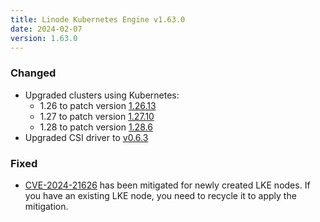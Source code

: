 ```yaml
---
title: Linode Kubernetes Engine v1.63.0
date: 2024-02-07
version: 1.63.0
---
```


### Changed

- Upgraded clusters using Kubernetes:
  - 1.26 to patch version [1.26.13](https://github.com/kubernetes/kubernetes/blob/master/CHANGELOG/CHANGELOG-1.26.md#v12613)
  - 1.27 to patch version [1.27.10](https://github.com/kubernetes/kubernetes/blob/master/CHANGELOG/CHANGELOG-1.27.md#v12710)
  - 1.28 to patch version [1.28.6](https://github.com/kubernetes/kubernetes/blob/master/CHANGELOG/CHANGELOG-1.28.md#v1286)
- Upgraded CSI driver to [v0.6.3](https://github.com/linode/linode-blockstorage-csi-driver/releases/tag/v0.6.3)

### Fixed

- [CVE-2024-21626](https://github.com/advisories/GHSA-xr7r-f8xq-vfvv) has been mitigated for newly created LKE nodes. If you have an existing LKE node, you need to recycle it to apply the mitigation.